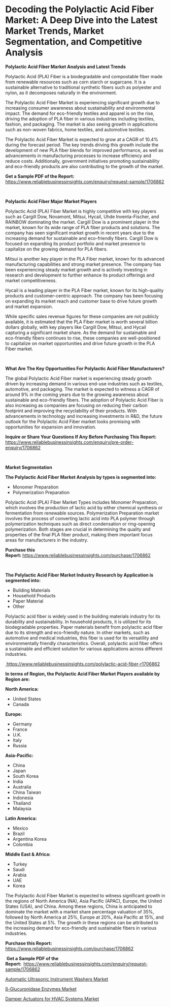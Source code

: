 <p><h1>Decoding the Polylactic Acid Fiber Market: A Deep Dive into the Latest Market Trends, Market Segmentation, and Competitive Analysis</h1></p><p><strong>Polylactic Acid Fiber Market Analysis and Latest Trends</strong></p>
<p><p>Polylactic Acid (PLA) Fiber is a biodegradable and compostable fiber made from renewable resources such as corn starch or sugarcane. It is a sustainable alternative to traditional synthetic fibers such as polyester and nylon, as it decomposes naturally in the environment.</p><p>The Polylactic Acid Fiber Market is experiencing significant growth due to increasing consumer awareness about sustainability and environmental impact. The demand for eco-friendly textiles and apparel is on the rise, driving the adoption of PLA fiber in various industries including textiles, fashion, and packaging. The market is also seeing growth in applications such as non-woven fabrics, home textiles, and automotive textiles.</p><p>The Polylactic Acid Fiber Market is expected to grow at a CAGR of 10.4% during the forecast period. The key trends driving this growth include the development of new PLA fiber blends for improved performance, as well as advancements in manufacturing processes to increase efficiency and reduce costs. Additionally, government initiatives promoting sustainability and eco-friendly products are also contributing to the growth of the market.</p></p>
<p><strong>Get a Sample PDF of the Report:&nbsp;</strong> <a href="https://www.reliablebusinessinsights.com/enquiry/request-sample/1706862">https://www.reliablebusinessinsights.com/enquiry/request-sample/1706862</a></p>
<p>&nbsp;</p>
<p><strong>Polylactic Acid Fiber Major Market Players</strong></p>
<p><p>Polylactic Acid (PLA) Fiber Market is highly competitive with key players such as Cargill Dow, Novamont, Mitsui, Hycail, Uhde Inventa-Fischer, and RAINBOW dominating the market. Cargill Dow is a prominent player in the market, known for its wide range of PLA fiber products and solutions. The company has seen significant market growth in recent years due to the increasing demand for sustainable and eco-friendly fibers. Cargill Dow is focused on expanding its product portfolio and market presence to capitalize on the growing demand for PLA fibers.</p><p>Mitsui is another key player in the PLA Fiber market, known for its advanced manufacturing capabilities and strong market presence. The company has been experiencing steady market growth and is actively investing in research and development to further enhance its product offerings and market competitiveness.</p><p>Hycail is a leading player in the PLA Fiber market, known for its high-quality products and customer-centric approach. The company has been focusing on expanding its market reach and customer base to drive future growth and market expansion.</p><p>While specific sales revenue figures for these companies are not publicly available, it is estimated that the PLA Fiber market is worth several billion dollars globally, with key players like Cargill Dow, Mitsui, and Hycail capturing a significant market share. As the demand for sustainable and eco-friendly fibers continues to rise, these companies are well-positioned to capitalize on market opportunities and drive future growth in the PLA Fiber market.</p></p>
<p>&nbsp;</p>
<p><strong>What Are The Key Opportunities For Polylactic Acid Fiber Manufacturers?</strong></p>
<p><p>The global Polylactic Acid Fiber market is experiencing steady growth driven by increasing demand in various end-use industries such as textiles, automotive, and packaging. The market is expected to witness a CAGR of around 9% in the coming years due to the growing awareness about sustainable and eco-friendly fibers. The adoption of Polylactic Acid Fiber is also increasing as companies are focusing on reducing their carbon footprint and improving the recyclability of their products. With advancements in technology and increasing investments in R&D, the future outlook for the Polylactic Acid Fiber market looks promising with opportunities for expansion and innovation.</p></p>
<p><strong>Inquire or Share Your Questions If Any Before Purchasing This Report:</strong> <a href="https://www.reliablebusinessinsights.com/enquiry/pre-order-enquiry/1706862">https://www.reliablebusinessinsights.com/enquiry/pre-order-enquiry/1706862</a></p>
<p>&nbsp;</p>
<p><strong>Market Segmentation</strong></p>
<p><strong>The Polylactic Acid Fiber Market Analysis by types is segmented into:</strong></p>
<p><ul><li>Monomer Preparation</li><li>Polymerization Preparation</li></ul></p>
<p><p>Polylactic Acid (PLA) Fiber Market Types includes Monomer Preparation, which involves the production of lactic acid by either chemical synthesis or fermentation from renewable sources. Polymerization Preparation market involves the process of converting lactic acid into PLA polymer through polymerization techniques such as direct condensation or ring-opening polymerization. Both stages are crucial in determining the quality and properties of the final PLA fiber product, making them important focus areas for manufacturers in the industry.</p></p>
<p><strong>Purchase this Report:&nbsp;</strong><a href="https://www.reliablebusinessinsights.com/purchase/1706862">https://www.reliablebusinessinsights.com/purchase/1706862</a></p>
<p>&nbsp;</p>
<p><strong>The Polylactic Acid Fiber Market Industry Research by Application is segmented into:</strong></p>
<p><ul><li>Building Materials</li><li>Household Products</li><li>Paper Material</li><li>Other</li></ul></p>
<p><p>Polylactic acid fiber is widely used in the building materials industry for its durability and sustainability. In household products, it is utilized for its biodegradable properties. Paper materials benefit from polylactic acid fiber due to its strength and eco-friendly nature. In other markets, such as automotive and medical industries, this fiber is used for its versatility and environmentally friendly characteristics. Overall, polylactic acid fiber offers a sustainable and efficient solution for various applications across different industries.</p></p>
<p><a href="https://www.reliablebusinessinsights.com/polylactic-acid-fiber-r1706862">&nbsp;https://www.reliablebusinessinsights.com/polylactic-acid-fiber-r1706862</a></p>
<p><strong>In terms of Region, the Polylactic Acid Fiber Market Players available by Region are:</strong></p>
<p>
    <p> <strong> North America: </strong>
        <ul>
            <li>United States</li>
            <li>Canada</li>
        </ul>
        </p> 
    <p> <strong> Europe: </strong>
        <ul>
            <li>Germany</li>
            <li>France</li>
            <li>U.K.</li>
            <li>Italy</li>
            <li>Russia</li>
        </ul>
        </p> 
    <p> <strong> Asia-Pacific: </strong>
        <ul>
            <li>China</li>
            <li>Japan</li>
            <li>South Korea</li>
            <li>India</li>
            <li>Australia</li>
            <li>China Taiwan</li>
            <li>Indonesia</li>
            <li>Thailand</li>
            <li>Malaysia</li>
        </ul>
        </p> 
    <p> <strong> Latin America: </strong>
        <ul>
            <li>Mexico</li>
            <li>Brazil</li>
            <li>Argentina Korea</li>
            <li>Colombia</li>
        </ul>
        </p> 
    <p> <strong> Middle East & Africa: </strong>
        <ul>
            <li>Turkey</li>
            <li>Saudi</li>
            <li>Arabia</li>
            <li>UAE</li>
            <li>Korea</li>
        </ul>
    </p>
    </p>
<p><p>The Polylactic Acid Fiber Market is expected to witness significant growth in the regions of North America (NA), Asia Pacific (APAC), Europe, the United States (USA), and China. Among these regions, China is anticipated to dominate the market with a market share percentage valuation of 35%, followed by North America at 25%, Europe at 20%, Asia Pacific at 15%, and the United States at 5%. The growth in these regions can be attributed to the increasing demand for eco-friendly and sustainable fibers in various industries.</p></p>
<p><strong>Purchase this Report: </strong><a href="https://www.reliablebusinessinsights.com/purchase/1706862">https://www.reliablebusinessinsights.com/purchase/1706862</a></p>
<p>&nbsp;<strong>Get a Sample PDF of the Report:&nbsp;&nbsp;</strong><a href="https://www.reliablebusinessinsights.com/enquiry/request-sample/1706862">https://www.reliablebusinessinsights.com/enquiry/request-sample/1706862</a></p>
<p><strong></strong></p>
<p><p><a href="https://github.com/baileope6754/Market-Research-Report-List-1/blob/main/automatic-ultrasonic-instrument-washers-market.md">Automatic Ultrasonic Instrument Washers Market</a></p><p><a href="https://medium.com/@danibram100_64069/global-%CE%B2-glucuronidase-enzymes-market-sector-types-applications-market-player-strategies-34630abce296">β-Glucuronidase Enzymes Market</a></p><p><a href="https://github.com/mdmasty/Market-Research-Report-List-1/blob/main/damper-actuators-for-hvac-systems-market.md">Damper Actuators for HVAC Systems Market</a></p></p>